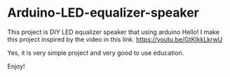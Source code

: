 # Arduino-LED-equalizer-speaker
This project is DIY LED equalizer speaker that using arduino
Hello! I make this project inspired by the video in this link.
https://youtu.be/GtKIkkLkrwU

Yes, it is very simple project and very good to use education.

Enjoy!
